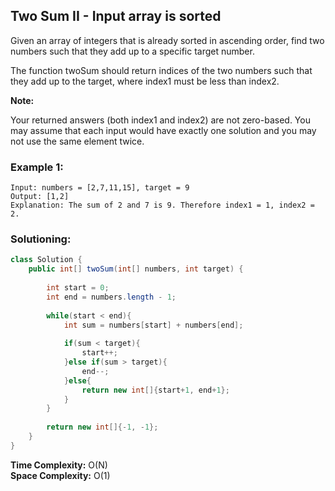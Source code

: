 ## Two Sum II - Input array is sorted

Given an array of integers that is already sorted in ascending order, find two numbers such that they add up to a specific target number.

The function twoSum should return indices of the two numbers such that they add up to the target, where index1 must be less than index2.

**Note:**  

Your returned answers (both index1 and index2) are not zero-based.
You may assume that each input would have exactly one solution and you may not use the same element twice.


### Example 1:
```
Input: numbers = [2,7,11,15], target = 9
Output: [1,2]
Explanation: The sum of 2 and 7 is 9. Therefore index1 = 1, index2 = 2.
```


 ### Solutioning:

```java
class Solution {
    public int[] twoSum(int[] numbers, int target) {
        
        int start = 0;
        int end = numbers.length - 1;
        
        while(start < end){
            int sum = numbers[start] + numbers[end];
            
            if(sum < target){
                start++;
            }else if(sum > target){
                end--;
            }else{
                return new int[]{start+1, end+1};
            }
        }
        
        return new int[]{-1, -1};   
    }
}
```  
**Time Complexity:** O(N)   
**Space Complexity:** O(1) 

